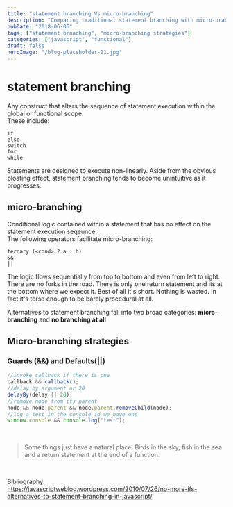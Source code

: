 ```yaml
---
title: "statement branching Vs micro-branching"
description: "Comparing traditional statement branching with micro-branching techniques in JavaScript for more maintainable and functional code"
pubDate: "2018-06-06"
tags: ["statement brnaching", "micro-branching strategies"]
categories: ["javascript", "functional"]
draft: false
heroImage: "/blog-placeholder-21.jpg"
---
```


# statement branching

Any construct that alters the sequence of statement execution within the global or functional scope. <br>
These include:<br>

```
if
else
switch
for
while
```

Statements are designed to execute non-linearly. Aside from the obvious bloating effect, statement branching tends to become unintuitive as it progresses.

## micro-branching

Conditional logic contained within a statement that has no effect on the statement execution seqeunce.<br>
The following operators facilitate micro-branching: <br>

```
ternary (<cond> ? a : b)
&&
||
```

The logic flows sequentially from top to bottom and even from left to right. There are no forks in the road. There is only one return statement and its at the bottom where we expect it. Best of all it's short. Nothing is wasted. In fact it's terse enough to be barely procedural at all.

Alternatives to statement branching fall into two broad categories: **micro-branching** and **no branching at all**

## Micro-branching strategies

### Guards (&&) and Defaults(||)

```javascript
//invoke callback if there is one
callback && callback();
//delay by argument or 20
delayBy(delay || 20);
//remove node from its parent
node && node.parent && node.parent.removeChild(node);
//log a test in the console id we have one
window.console && console.log("test");
```

<br>

<blockquote> Some things just have a natural place. Birds in the sky, fish in the sea and a return statement at the end of a function.</blockquote>

<br>

Bibliography:<br>
https://javascriptweblog.wordpress.com/2010/07/26/no-more-ifs-alternatives-to-statement-branching-in-javascript/
